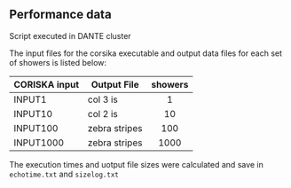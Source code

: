 ## Performance data

Script executed in DANTE cluster 

The input files for the corsika executable and output data files 
for each set of showers is listed below:


|CORISKA input| Output File   | showers       |
|-------------| ------------- |:-------------:|
| INPUT1      | col 3 is      | 1             |
| INPUT10     | col 2 is      | 10            |
|INPUT100     | zebra stripes | 100           |
|INPUT1000    | zebra stripes | 1000          |


The execution times and uotput file sizes were calculated and save in 
`echotime.txt` and `sizelog.txt`